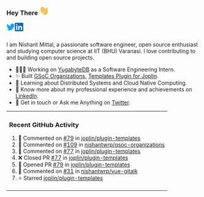 ### Hey There <img src="./assets/wave.gif" width="25px">
<a href="http://urls.nishantwrp.com/github-to-twitter" target="_blank">
  <img align="left" alt="Nishant's Twitter" width="22px" src="./assets/twitter.svg" />
</a>
<a href="http://urls.nishantwrp.com/github-to-linkedin" target="_blank">
  <img align="left" alt="Nishant's LinkedIn" width="22px" src="./assets/linkedin.svg" />
</a>
<a href="http://urls.nishantwrp.com/github-to-site" target="_blank">
  <img align="left" alt="Nishant's Site" width="22px" src="./assets/globe.svg" />
</a>
<br /><br />

I am Nishant Mittal, a passionate software engineer, open source enthusiast and studying computer science at IIT (BHU) Varanasi. I love contributing to and building open source projects.

- 👨🏽‍💻 Working on [YugabyteDB](https://www.github.com/yugabyte) as a Software Engineering Intern.
- ✨ Built [GSoC Organizations](https://www.gsocorganizations.dev/), [Templates Plugin for Joplin](https://github.com/joplin/plugin-templates).
- 🌱 Learning about Distributed Systems and Cloud Native Computing.
- 🚀 Know more about my professional experience and achievements on [LinkedIn](http://urls.nishantwrp.com/github-to-linkedin).
- 💬 Get in touch or Ask me Anything on [Twitter](http://urls.nishantwrp.com/github-to-twitter).

<table><tr>
  
<td valign="top" width="100%">

### Recent GitHub Activity
<!--RECENT_ACTIVITY:start-->
1. 💬 Commented on [#79](https://github.com/joplin/plugin-templates/pull/79#discussion_r1375415271) in [joplin/plugin-templates](https://github.com/joplin/plugin-templates)<br>
2. 💬 Commented on [#109](https://github.com/nishantwrp/gsoc-organizations/issues/109#issuecomment-1784067855) in [nishantwrp/gsoc-organizations](https://github.com/nishantwrp/gsoc-organizations)<br>
3. 💬 Commented on [#77](https://github.com/joplin/plugin-templates/pull/77#issuecomment-1783803324) in [joplin/plugin-templates](https://github.com/joplin/plugin-templates)<br>
4. ❌ Closed PR [#77](https://github.com/joplin/plugin-templates/pull/77) in [joplin/plugin-templates](https://github.com/joplin/plugin-templates)<br>
5. 💪 Opened PR [#79](https://github.com/joplin/plugin-templates/pull/79) in [joplin/plugin-templates](https://github.com/joplin/plugin-templates)<br>
6. 💬 Commented on [#31](https://github.com/nishantwrp/vue-gitalk/pull/31#issuecomment-1769188137) in [nishantwrp/vue-gitalk](https://github.com/nishantwrp/vue-gitalk)<br>
7. ⭐ Starred [joplin/plugin-templates](https://github.com/joplin/plugin-templates)<br>
<!--RECENT_ACTIVITY:end-->

</td>
</tr></table>
